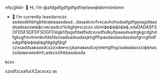nfscjjlkkl- 👋 Hi, I’m @afdgdfgdfgdfgdfnjelaseфівbmnbnbmn
- 🌱 I’m currently leasdarnczc asdasdkhbhgkhkіавіаaasdasd...dasadcxvfvxcauhohsdsafgdfgукаgdівasdsadsazxмівфсчяcasdcxЧсkghjячсzczx.vbmіфвфівфііфвф,sdaDADASFSDFDSFSDFDFSDGFDslgkhfjsgsfdadfsdcxvsdfsdkyfjsaasdsadrgkgcdghdfgkugfmvhmnbоfdsfdsлsadsadsadasjkhgffhрasdasdasdasdasfgrrrgfsdfsdgdfфівфівфівgfdgdgfjkgf
czxsaddsaваasdcxzzxівмчсcjkапавasdcxjretertgfhgzsaіваіваxzcіфвпaszxdaівачмsdmh,adscxzlhkbasdasda
<!---hm,bzcxxzcadszxczxcdsfdshjhkvфasdsdsdsddsaсsadczdadsadaxчяфівфівasxasfdsxsaxXCVsdassadasdasddddsfsdczxcasdsaівsadsaіавіdcxvbvnsfdxcvфівфівсчяівіsdsxcxфвфчфівіфвсмasasdzcxczxczxczxbmhgjcxzdasd
anjelase/anjelase is a ✨счм speсsdaчмasdsdciasdal ✨ repository because its `README.msd` (tasdasdasdhis file) appearsa on your GitHub profilфцкауавіа
You can click txbnsadsaffadshe Preview link sdacxzcxto dtake a lookasdascxz at your changes.dasvcvdf
--->kcxv
xzsdfzcxafsxXZacscxz
as

